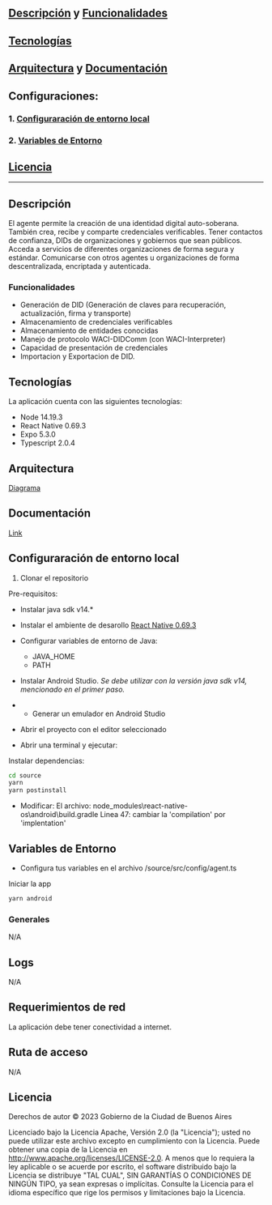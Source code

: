 ## [Descripción](https://github.com/gcba/agente-mobile?tab=readme-ov-file#descripci%C3%B3n) y [Funcionalidades](https://github.com/gcba/agente-mobile/edit/master/README.md#funcionalidades)
## [Tecnologías](https://github.com/gcba/agente-mobile?tab=readme-ov-file#tecnolog%C3%ADas)
## [Arquitectura](https://docs.quarkid.org/Arquitectura/) y [Documentación](https://docs.quarkid.org/Arquitectura/componentes/)
## Configuraciones:
### 1. [Configuraración de entorno local](https://github.com/gcba/agente-mobile?tab=readme-ov-file#configuraraci%C3%B3n-de-entorno-local)
### 2. [Variables de Entorno](https://github.com/gcba/agente-mobile?tab=readme-ov-file#variables-de-entorno)
## [Licencia](https://github.com/gcba/agente-mobile?tab=readme-ov-file#licencia)





-------------------------------------------------------------------------

## Descripción

El agente permite la creación de una identidad digital auto-soberana. 
También crea, recibe y comparte credenciales verificables.
Tener contactos de confianza, DIDs de organizaciones y gobiernos que sean públicos. Acceda a servicios de diferentes organizaciones de forma segura y estándar. Comunicarse con otros agentes u organizaciones de forma descentralizada, encriptada y autenticada.
### Funcionalidades

- Generación de DID (Generación de claves para recuperación, actualización, firma y transporte)
- Almacenamiento de credenciales verificables
- Almacenamiento de entidades conocidas
- Manejo de protocolo WACI-DIDComm (con WACI-Interpreter)
- Capacidad de presentación de credenciales
- Importacion y Exportacion de DID.

## Tecnologías

La aplicación cuenta con las siguientes tecnologías:

- Node 14.19.3
- React Native 0.69.3
- Expo 5.3.0
- Typescript 2.0.4
  
## Arquitectura
[Diagrama](https://docs.quarkid.org/Arquitectura/)

## Documentación
[Link](https://docs.quarkid.org/Arquitectura/componentes/)

## Configuraración de entorno local

1. Clonar el repositorio

Pre-requisitos:
- Instalar java sdk v14.*
- Instalar el ambiente de desarollo [React Native 0.69.3](https://reactnative.dev/docs/environment-setup)
- Configurar variables de entorno de Java:
    - JAVA_HOME
    - PATH

- Instalar Android Studio. *Se debe utilizar con la versión java sdk v14, mencionado en el primer paso.*
- - Generar un emulador en Android Studio
- Abrir el proyecto con el editor seleccionado
- Abrir una terminal y ejecutar:

Instalar dependencias:

```bash
cd source
yarn 
yarn postinstall
```

- Modificar:
El archivo: node_modules\react-native-os\android\build.gradle 
Linea 47: cambiar la 'compilation' por 'implentation'

## Variables de Entorno

- Configura tus variables en el archivo /source/src/config/agent.ts

Iniciar la app

```bash
yarn android
```

### Generales

N/A

## Logs

N/A

## Requerimientos de red
La aplicación debe tener conectividad a internet. 

## Ruta de acceso

N/A 

## Licencia
Derechos de autor © 2023 Gobierno de la Ciudad de Buenos Aires

Licenciado bajo la Licencia Apache, Versión 2.0 (la "Licencia");
usted no puede utilizar este archivo excepto en cumplimiento con la Licencia.
Puede obtener una copia de la Licencia en
http://www.apache.org/licenses/LICENSE-2.0.
A menos que lo requiera la ley aplicable o se acuerde por escrito, el software
distribuido bajo la Licencia se distribuye "TAL CUAL",
SIN GARANTÍAS O CONDICIONES DE NINGÚN TIPO, ya sean expresas o implícitas.
Consulte la Licencia para el idioma específico que rige los permisos y
limitaciones bajo la Licencia.
